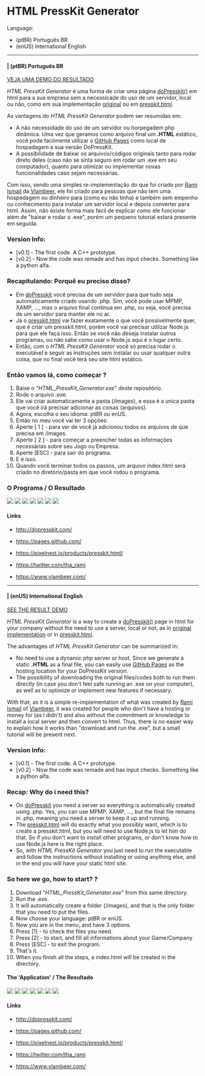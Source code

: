 # HTML PressKit Generator

Language:
- (ptBR) Português BR
- (enUS) International English
---

#### | (ptBR) Português BR

[VEJA UMA DEMO DO RESULTADO](http://www.andrejeller.com/HTML_PressKit_Generator/)


_HTML PressKit Generator_ é uma forma de criar uma página [doPresskit()](http://dopresskit.com/) em html para a sua empresa sem a necessicade do uso de um servidor, local ou não, como em sua implementação [original](http://dopresskit.com/) ou em [presskit.html](https://pixelnest.io/products/presskit.html/).

As vantagens do _HTML PressKit Generator_ podem ser resumidas em:
- A não necessidade do uso de um servidor ou horpegadem php dinâmica.
Uma vez que geramos como arquivo final um **.HTML** estático, você pode facilmente utilizar o [GitHub Pages](https://pages.github.com/) como local de hospadagem a sua versão DoPressKit.
- A possibilidade de baixar os arquivos/códigos originais tanto para rodar direto deles (caso não se sinta seguro em rodar um .exe em seu computador), quanto para otimizar ou implementar novas funcionalidades caso sejam necessárias.

Com isso, sendo uma simples re-implementação do que foi criado por [Rami Ismail](https://twitter.com/tha_rami) da [Vlambeer](https://www.vlambeer.com/), ele foi criado para pessoas que não tem uma hospedagem ou dinheiro para (como eu não tinha) e também sem empenho ou conhecimento para instalar um servidor local e depois converter para html. 
Assim, não existe forma mais facil de explicar como ele funcionar além de "baixar e rodar o .exe", porém um pequeno tutorial estará presente em seguida. 
 
### Version Info:
- [v0.1] - The first code. A C++ prototype.
- [v0.2] - Now the code was remade and has input checks. Something like a python alfa.

### Recapitulando: Porquê eu preciso disso?
- Em [doPresskit](http://dopresskit.com/) você precisa de um servidor para que tudo seja automaticamente criado usando .php. Sim, você pode usar MPMP, XAMP, ..., mas o arquivo final continua em .php, ou seja, você precisa de um servidor para manter ele no ar.
- Já o [presskit.html](https://pixelnest.io/products/presskit.html/) vai fazer exatamente o que você possívelmente quer, que é criar um presskit.html, porém você vai precisar utilizar Node.js para que ele faça isso. Então se você não deseja instalar outros programas, ou não sabe como usar o Node.js aqui é o lugar certo.
- Então, com o _HTML PressKit Generator_ você só precisa rodar o executável e seguir as instruções sem instalar ou usar qualquer outra coisa, que no final você terá seu site html estático.

### Então vamos lá, como começar ?
1. Baixe o "_HTML_PressKit_Generator.exe_" deste repositório.
2. Rode o arquivo .exe.
3. Ele vai criar automaticamente a pasta (/images), e essa é a unica pasta que você irá precisar adicionar as coisas (arquivos). 
4. Agora, escolha o seu idioma: ptBR ou enUS.
5. Então no meu você vai ter 3 opções:
7. Aperte [ 1 ] - para ver de você já adicionou todos os arquivos de que precisa em /images.
8. Aperte [ 2 ] - para começar a preencher todas as informações necessárias sobre seu Jogo ou Empresa.
9. Aperte [ESC] - para sair do programa.
10. E é isso.
11. Quando você terminar todos os passos, um arquivo index.html será criado no diretório/pasta em que você rodou o programa.

### O Programa / O Resultado

![](./images/imgg_0.jpg) 
![](./images/imgg_1.jpg)
![](./images/imgg_2.jpg)
![](./images/imgg_3.jpg)
![](./images/imgg_4.jpg)
![](./images/imgg_5.jpg)
![](./images/imgg_6.jpg)

#### Links 
- http://dopresskit.com/
- https://pages.github.com/

- https://pixelnest.io/products/presskit.html/
- https://twitter.com/tha_rami
- https://www.vlambeer.com/

---
#### | (enUS) International English

[SEE THE RESULT DEMO](http://www.andrejeller.com/HTML_PressKit_Generator/)

_HTML PressKit Generator_ is a way to create a [doPresskit()](http://dopresskit.com/) page in html for your company without the need to use a server, local or not, as in [original implementation](http://dopresskit.com/) or in [presskit.html](https://pixelnest.io/products/presskit.html/).

The advantages of _HTML PressKit Generator_ can be summarized in:
- No need to use a dynamic php server or host. Since we generate a static **.HTML** as a final file, you can easily use [GitHub Pages](https://pages.github.com/) as the hosting location for your DoPressKit version.
- The possibility of downloading the original files/codes both to run them directly (in case you don't feel safe running an .exe on your computer), as well as to optimize or implement new features if necessary.

With that, as it is a simple re-implementation of what was created by [Rami Ismail](https://twitter.com/tha_rami) of [Vlambeer](https://www.vlambeer.com/), it was created for people who don't have a hosting or money for (as I didn't) and also without the commitment or knowledge to install a local server and then convert to html.
Thus, there is no easier way to explain how it works than "download and run the .exe", but a small tutorial will be present next.

### Version Info:
- [v0.1] - The first code. A C++ prototype.
- [v0.2] - Now the code was remade and has input checks. Something like a python alfa.

### Recap: Why do i need this?
- On [doPresskit](http://dopresskit.com/) you need a server so everything is automatically created using .php. Yes, you can use MPMP, XAMP, ..., but the final file remains in .php, meaning you need a server to keep it up and running.
- The [presskit.html](https://pixelnest.io/products/presskit.html/) will do exactly what you possibly want, which is to create a presskit.html, but you will need to use Node.js to let him do that. So if you don't want to install other programs, or don't know how to use Node.js here is the right place.
- So, with _HTML PressKit Generator_ you just need to run the executable and follow the instructions without installing or using anything else, and in the end you will have your static html site.

### So here we go, how to start? ?
1. Download "_HTML_PressKit_Generator.exe_" from this same directory.
2. Run the .exe.
3. It will automatically create a folder (/images), and that is the only folder that you need to put the files.
4. Now choose your language: ptBR or enUS.
5. Now you are in the menu, and have 3 options.
6. Press [1] - to check the files you need.
7. Press [2] - to start, and fill all informations about your Game/Company
8. Press [ESC] - to exit the program.
9. That's it.
10. When you finish all the steps, a index.html will be created in the directory.

#### The 'Application' / The Resultado

![](./images/imgg_0.jpg) 
![](./images/imgg_1.jpg)
![](./images/imgg_2.jpg)
![](./images/imgg_3.jpg)
![](./images/imgg_4.jpg)
![](./images/imgg_5.jpg)
![](./images/imgg_6.jpg)

#### Links 
- http://dopresskit.com/
- https://pages.github.com/

- https://pixelnest.io/products/presskit.html/
- https://twitter.com/tha_rami
- https://www.vlambeer.com/
